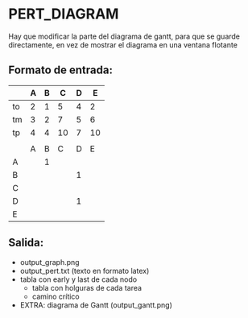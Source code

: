 # PERT_DIAGRAM


Hay que modificar la parte del diagrama de gantt, para que se guarde directamente, en vez de mostrar el diagrama en una ventana flotante


## Formato de entrada:
| | A | B | C | D | E |
| --- | --- | ---| --- | --- | --- |
| to | 2 | 1 |5 | 4| 2|
| tm |3 |2 |7 |5 | 6|
| tp |4 |4 |10 |7 |10 |
| | | | | | 
| | A | B | C | D | E |
| A | | 1 | | | |
| B | | | | 1 | |
| C | | | | | |
| D | | | | 1 | |
| E | | | | | |


## Salida:
- output_graph.png
- output_pert.txt (texto en formato latex)
-   tabla con early y last de cada nodo
    - tabla con holguras de cada tarea
     - camino crítico
- EXTRA: diagrama de Gantt (output_gantt.png)
